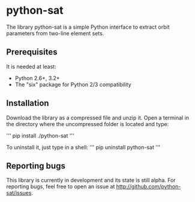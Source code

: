 # python-sat
The library python-sat is a simple Python interface to extract orbit parameters
from two-line element sets.

Prerequisites
-------------

It is needed at least:
* Python 2.6+, 3.2+
* The "six" package for Python 2/3 compatibility

Installation
------------

Download the library as a compressed file and unzip it. Open a terminal in the
directory where the uncompressed folder is located and type:

'''
pip install ./python-sat
''' 

To uninstall it, just type in a shell:
'''
pip uninstall python-sat
'''

Reporting bugs
--------------

This library is currently in development and its state is still alpha. For
reporting bugs, feel free to open an issue at http://github.com/python-sat/issues.
